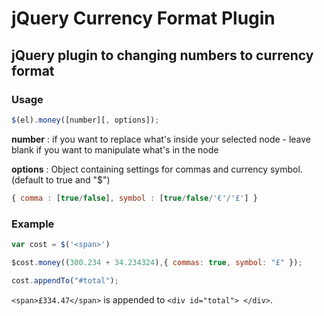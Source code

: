 # jQuery Currency Format Plugin

## jQuery plugin to changing numbers to currency format



### Usage

```javascript
$(el).money([number][, options]);
```

**number** : if you want to replace what's inside your selected node - leave blank if you want to manipulate what's in the node

**options** : Object containing settings for commas and currency symbol. (default to true and "$")

```javascript
{ comma : [true/false], symbol : [true/false/'€'/'£'] }
```

### Example

```javascript
var cost = $('<span>')

$cost.money((300.234 + 34.234324),{ commas: true, symbol: "£" });

cost.appendTo("#total");

```

```<span>​£334.47​</span>​``` is appended to ```<div id="total"> </div>```.

